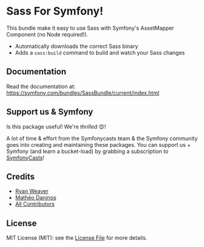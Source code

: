Sass For Symfony!
=================

This bundle make it easy to use Sass with Symfony's AssetMapper Component
(no Node required!).

- Automatically downloads the correct Sass binary
- Adds a ``sass:build`` command to build and watch your Sass changes

## Documentation

Read the documentation at: https://symfony.com/bundles/SassBundle/current/index.html

## Support us & Symfony

Is this package useful! We're *thrilled* 😍!

A lot of time & effort from the Symfonycasts team & the Symfony community
goes into creating and maintaining these packages. You can support us +
Symfony (and learn a bucket-load) by grabbing a subscription to [SymfonyCasts](https://symfonycasts.com)!

## Credits

- [Ryan Weaver](https://github.com/weaverryan)
- [Mathéo Daninos](https://github.com/Webmamba)
- [All Contributors](../../contributors)

## License

MIT License (MIT): see the [License File](LICENSE.md) for more details.


